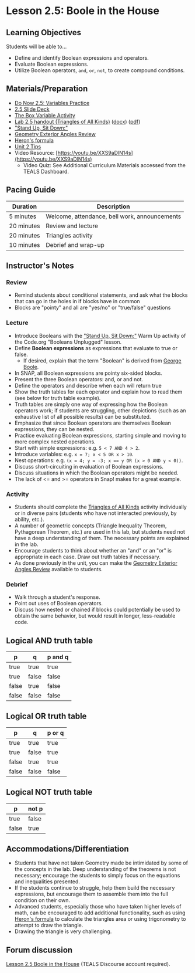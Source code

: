 # Lesson 2.5: Boole in the House

## Learning Objectives

Students will be able to...

* Define and identify Boolean expressions and operators.
* Evaluate Boolean expressions.
* Utilize Boolean operators, `and`, `or`, `not`, to create compound conditions.

## Materials/Preparation

* [Do Now 2.5: Variables Practice](do_now_25.md)
* [2.5 Slide Deck](https://github.com/TEALSK12/introduction-to-computer-science/raw/master/slidedecks/TEALS%20SNAP%202.5.pptx)
* [The Box Variable Activity](https://teachinglondoncomputing.org/resources/inspiring-unplugged-classroom-activities/the-box-variable-activity/)
* [Lab 2.5 handout (Triangles of All Kinds)](lab_25.md) ([docx](https://github.com/TEALSK12/introduction-to-computer-science/raw/master/Unit%202%20Word/Lab%202.5%20Triangles%20of%20All%20Kinds.docx)) ([pdf](https://github.com/TEALSK12/introduction-to-computer-science/raw/master/Unit%202%20PDF/Lab%202.5%20Triangles%20of%20All%20Kinds.pdf))
* ["Stand Up, Sit Down:"](https://curriculum.code.org/csd-1718/unit3/10/)
* [Geometry Exterior Angles Review](Geometry_Exterior_Angles.pdf)
* [Heron's formula](https://en.wikipedia.org/wiki/Heron%27s_formula)
* [Unit 2 Tips](unit_1_tips.md)
* Video Resource: [https://youtu.be/XXS9aDlN14s](https://youtu.be/XXS9aDlN14s)
  * Video Quiz: See Additional Curriculum Materials accessed from the TEALS Dashboard.

## Pacing Guide

| Duration   | Description                                   |
| ---------- | --------------------------------------------- |
| 5 minutes  | Welcome, attendance, bell work, announcements |
| 20 minutes | Review and lecture                            |
| 20 minutes | Triangles activity                            |
| 10 minutes | Debrief and wrap-up                           |

## Instructor's Notes

### Review

* Remind students about conditional statements, and ask what the blocks that can go in the holes in if blocks have in common
* Blocks are "pointy" and all  are "yes/no" or "true/false" questions

### Lecture

* Introduce Booleans with the ["Stand Up, Sit Down:"](https://curriculum.code.org/csd-1718/unit3/10/) Warm Up activity of the Code.org "Booleans Unplugged" lesson.
* Define **Boolean expressions** as expressions that evaluate to true or false.
  * If desired, explain that the term "Boolean" is derived from [George Boole](https://en.wikipedia.org/wiki/George_Boole).
* In SNAP, all Boolean expressions are pointy six-sided blocks.
* Present the three Boolean operators: and, or and not.
* Define the operators and describe when each will return true
* Show the truth tables for each operator and explain how to read them (see below for truth table example).
* Truth tables are simply one way of expressing how the Boolean operators work; if students are struggling, other depictions (such as an exhaustive list of all possible results) can be substituted.
* Emphasize that since Boolean operators are themselves Boolean expressions, they can be nested.
* Practice evaluating Boolean expressions, starting simple and moving to more complex nested operations.
* Start with simple expressions: e.g. `5 < 7 AND 4 > 2`.
* Introduce variables: e.g. `x = 7; x < 5 OR x > 10`.
* Nest operations: e.g. `(x = 4; y = -3; x == y OR (x > 0 AND y < 0))`.
* Discuss short-circuiting in evaluation of Boolean expressions.
* Discuss situations in which the Boolean operators might be needed.
* The lack of <= and >= operators in Snap! makes for a great example.

### Activity

* Students should complete the [Triangles of All Kinds](lab_25.md) activity individually or in diverse pairs (students who have not interacted previously, by ability, etc.).
* A number of geometric concepts (Triangle Inequality Theorem, Pythagorean Theorem, etc.) are used in this lab, but students need not have a deep understanding of them.  The necessary points are explained in the lab.
* Encourage students to think about whether an "and" or an "or" is appropriate in each case.  Draw out truth tables if necessary.
* As done previously in the unit, you can make the [Geometry Exterior Angles Review](Geometry_Exterior_Angles.pdf) available to students.

### Debrief

* Walk through a student's response.
* Point out uses of Boolean operators.
* Discuss how nested or chained if blocks could potentially be used to obtain the same behavior, but would result in longer, less-readable code.

## Logical AND truth table

|   p   |   q   | p and q |
| ----- | ------| ------- |
| true  | true  | true    |
| true  | false | false   |
| false | true  | false   |
| false | false | false   |

## Logical OR truth table

|   p   |   q   | p or q |
| ----- | ------| ------ |
| true  | true  | true   |
| true  | false | true   |
| false | true  | true   |
| false | false | false  |

## Logical NOT truth table

|   p   | not p |
| ----- | ------|
| true  | false |
| false | true  |

## Accommodations/Differentiation

* Students that have not taken Geometry made be intimidated by some of the concepts in the lab.  Deep understanding of the theorems is not necessary; encourage the students to simply focus on the equations and inequalities presented.
* If the students continue to struggle, help them build the necessary expressions, but encourage them to assemble them into the full condition on their own.
* Advanced students, especially those who have taken higher levels of math, can be encouraged to add additional functionality, such as using [Heron's formula](https://en.wikipedia.org/wiki/Heron%27s_formula) to calculate the triangles area or using trigonometry to attempt to draw the triangle.
* Drawing the triangle is very challenging.

## Forum discussion

[Lesson 2.5 Boole in the House](http://forums.tealsk12.org/c/intro-unit-2-loops/lesson-2-5-boole-in-the-house) (TEALS Discourse account required).
